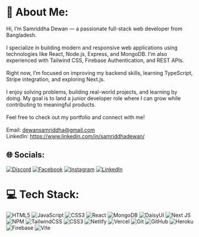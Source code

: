 # 💫 About Me:
Hi, I’m Samriddha Dewan — a passionate full-stack web developer from Bangladesh.<br><br>I specialize in building modern and responsive web applications using technologies like React, Node.js, Express, and MongoDB. I'm also experienced with Tailwind CSS, Firebase Authentication, and REST APIs.<br><br>Right now, I’m focused on improving my backend skills, learning TypeScript, Stripe integration, and exploring Next.js.<br><br>I enjoy solving problems, building real-world projects, and learning by doing. My goal is to land a junior developer role where I can grow while contributing to meaningful products.<br><br>Feel free to check out my portfolio and connect with me!<br><br>Email: dewansamriddha@gmail.com<br>LinkedIn: https://www.linkedin.com/in/samriddhadewan/


## 🌐 Socials:
[![Discord](https://img.shields.io/badge/Discord-%237289DA.svg?logo=discord&logoColor=white)](https://discord.gg/samriddhadewan1) [![Facebook](https://img.shields.io/badge/Facebook-%231877F2.svg?logo=Facebook&logoColor=white)](https://facebook.com/samriddhadewan) [![Instagram](https://img.shields.io/badge/Instagram-%23E4405F.svg?logo=Instagram&logoColor=white)](https://instagram.com/samriddhadewan) [![LinkedIn](https://img.shields.io/badge/LinkedIn-%230077B5.svg?logo=linkedin&logoColor=white)](https://linkedin.com/in/samriddhadewan) 

# 💻 Tech Stack:
![HTML5](https://img.shields.io/badge/html5-%23E34F26.svg?style=for-the-badge&logo=html5&logoColor=white) ![JavaScript](https://img.shields.io/badge/javascript-%23323330.svg?style=for-the-badge&logo=javascript&logoColor=%23F7DF1E) ![CSS3](https://img.shields.io/badge/css3-%231572B6.svg?style=for-the-badge&logo=css3&logoColor=white) ![React](https://img.shields.io/badge/react-%2320232a.svg?style=for-the-badge&logo=react&logoColor=%2361DAFB) ![MongoDB](https://img.shields.io/badge/MongoDB-%234ea94b.svg?style=for-the-badge&logo=mongodb&logoColor=white) ![DaisyUI](https://img.shields.io/badge/daisyui-5A0EF8?style=for-the-badge&logo=daisyui&logoColor=white) ![Next JS](https://img.shields.io/badge/Next-black?style=for-the-badge&logo=next.js&logoColor=white) ![NPM](https://img.shields.io/badge/NPM-%23CB3837.svg?style=for-the-badge&logo=npm&logoColor=white) ![TailwindCSS](https://img.shields.io/badge/tailwindcss-%2338B2AC.svg?style=for-the-badge&logo=tailwind-css&logoColor=white) ![CSS3](https://img.shields.io/badge/css3-%231572B6.svg?style=for-the-badge&logo=css3&logoColor=white) ![Netlify](https://img.shields.io/badge/netlify-%23000000.svg?style=for-the-badge&logo=netlify&logoColor=#00C7B7) ![Vercel](https://img.shields.io/badge/vercel-%23000000.svg?style=for-the-badge&logo=vercel&logoColor=white) ![Git](https://img.shields.io/badge/git-%23F05033.svg?style=for-the-badge&logo=git&logoColor=white) ![GitHub](https://img.shields.io/badge/github-%23121011.svg?style=for-the-badge&logo=github&logoColor=white) ![Heroku](https://img.shields.io/badge/heroku-%23430098.svg?style=for-the-badge&logo=heroku&logoColor=white) ![Firebase](https://img.shields.io/badge/firebase-%23039BE5.svg?style=for-the-badge&logo=firebase) ![Vite](https://img.shields.io/badge/vite-%23646CFF.svg?style=for-the-badge&logo=vite&logoColor=white)


<!-- Proudly created with GPRM ( https://gprm.itsvg.in ) -->
